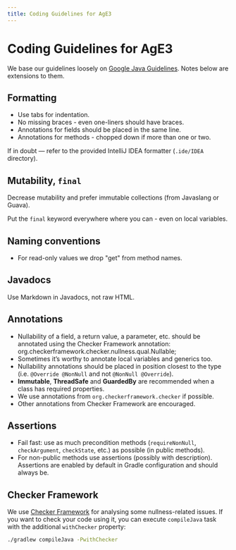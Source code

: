 ```yaml
---
title: Coding Guidelines for AgE3
---
```


# Coding Guidelines for AgE3

We base our guidelines loosely on [Google Java Guidelines](https://google.github.io/styleguide/javaguide.html).
Notes below are extensions to them.

## Formatting

* Use tabs for indentation.
* No missing braces - even one-liners should have braces.
* Annotations for fields should be placed in the same line.
* Annotations for methods - chopped down if more than one or two.

If in doubt — refer to the provided IntelliJ IDEA formatter (`.ide/IDEA` directory).

## Mutability, `final`

Decrease mutability and prefer immutable collections (from Javaslang or Guava).

Put the `final` keyword everywhere where you can - even on local variables.

## Naming conventions

* For read-only values we drop "get" from method names.

## Javadocs

Use Markdown in Javadocs, not raw HTML.

## Annotations

* Nullability of a field, a return value, a parameter, etc. should be annotated using the Checker Framework annotation:
  org.checkerframework.checker.nullness.qual.Nullable;
* Sometimes it’s worthy to annotate local variables and generics too.
* Nullability annotations should be placed in position closest to the type (i.e. `@Override @NonNull` and not
  `@NonNull @Override`).
* **Immutable**, **ThreadSafe** and **GuardedBy** are recommended when a class has required properties.
* We use annotations from `org.checkerframework.checker` if possible.
* Other annotations from Checker Framework are encouraged.

## Assertions

* Fail fast: use as much precondition methods (`requireNonNull`, `checkArgument`, `checkState`, etc.) as possible
  (in public methods).
* For non-public methods use assertions (possibly with description). Assertions are enabled by default in Gradle
  configuration and should always be.

## Checker Framework

We use [Checker Framework](http://types.cs.washington.edu/checker-framework/) for analysing some nullness-related
issues. If you want to check your code using it, you can execute `compileJava` task with the additional `withChecker`
property:

```bash
./gradlew compileJava -PwithChecker
```
